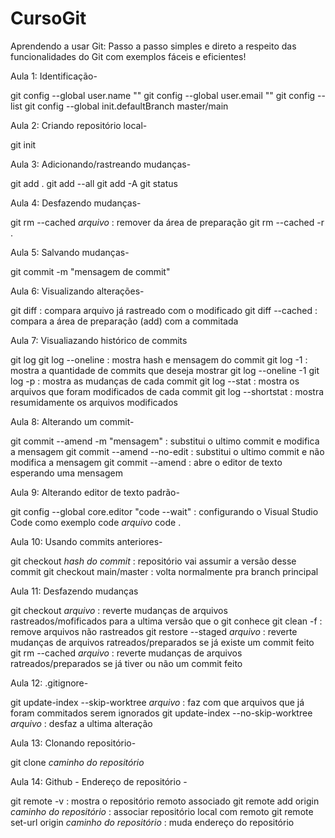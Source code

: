 # CursoGit
Aprendendo a usar Git: Passo a passo simples e direto a respeito das funcionalidades do Git com exemplos fáceis e eficientes!

Aula 1: Identificação- 

git config --global user.name ""
git config --global user.email ""
git config --list
git config --global init.defaultBranch master/main


Aula 2: Criando repositório local-

git init


Aula 3: Adicionando/rastreando mudanças-

git add .
git add --all
git add -A
git status


Aula 4: Desfazendo mudanças-

git rm --cached *arquivo* : remover da área de preparação
git rm --cached -r .


Aula 5: Salvando mudanças-

git commit -m "mensagem de commit"


Aula 6: Visualizando alterações-

git diff : compara arquivo já rastreado com o modificado
git diff --cached : compara a área de preparação (add) com a commitada


Aula 7: Visualiazando histórico de commits

git log 
git log --oneline : mostra hash e mensagem do commit
git log -1 : mostra a quantidade de commits que deseja mostrar
git log --oneline -1
git log -p : mostra as mudanças de cada commit
git log --stat : mostra os arquivos que foram modificados de cada commit
git log --shortstat : mostra resumidamente os arquivos modificados


Aula 8: Alterando um commit- 

git commit --amend -m "mensagem" : substitui o ultimo commit e modifica a mensagem
git commit --amend --no-edit : substitui o ultimo commit e não modifica a mensagem
git commit --amend : abre o editor de texto esperando uma mensagem


Aula 9: Alterando editor de texto padrão-

git config --global core.editor "code --wait" : configurando o Visual Studio Code como exemplo
code *arquivo* 
code .


Aula 10: Usando commits anteriores-

git checkout *hash do commit* : repositório vai assumir a versão desse commit 
git checkout main/master : volta normalmente pra branch principal


Aula 11: Desfazendo mudanças 

git checkout *arquivo* : reverte mudanças de arquivos rastreados/mofificados para a ultima versão que o git conhece 
git clean -f : remove arquivos não rastreados
git restore --staged *arquivo* : reverte mudanças de arquivos ratreados/preparados se já existe um commit feito
git rm --cached *arquivo* : reverte mudanças de arquivos ratreados/preparados se já tiver ou não um commit feito


Aula 12: .gitignore-

git update-index --skip-worktree *arquivo* : faz com que arquivos que já foram commitados serem ignorados
git update-index --no-skip-worktree *arquivo* : desfaz a ultima alteração


Aula 13: Clonando repositório-

git clone *caminho do repositório*


Aula 14: Github - Endereço de repositório - 

git remote -v : mostra o repositório remoto associado
git remote add origin *caminho do repositório* : associar repositório local com remoto
git remote set-url origin *caminho do repositório* : muda endereço do repositório

